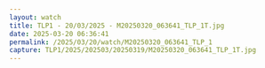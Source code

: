 ```yaml
---
layout: watch
title: TLP1 - 20/03/2025 - M20250320_063641_TLP_1T.jpg
date: 2025-03-20 06:36:41
permalink: /2025/03/20/watch/M20250320_063641_TLP_1
capture: TLP1/2025/202503/20250319/M20250320_063641_TLP_1T.jpg
---
```

